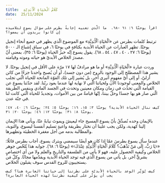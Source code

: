 ```yaml
---
title:  كَلَامُ ٱلْحَيَاةِ ٱلْأَبَدِيَّةِ
date:  25/11/2024
---
```


`اقرأ يوحنّا ٦: ٦١ -٦٨.  ما الّذي تعنيه إجابةُ بطرس على سؤال يسوع لتلاميذه إن كانوا يريدون أن يمضوا؟`

ترتبط كلمات بطرس عن «ٱلْحَيَاةِ ٱلْأَبَدِيَّةِ» مع الموضوع الّذي يظهر في جميع أنحاء إنجيل يوحنّا. تظهر العبارات عن الحياة الأبدية بكثافةٍ في يوحنّا ٦، في سياق إشباع الـ ٥٠٠٠ (يوحنّا ٦: ٢٧ ، ٤٠ ، ٤٧ ، ٥٤ ، ٦٨). يقول يسوع إنّه خبزُ الحياة (يوحنّا ٦: ٣٥)، بمعنى أنّ مصدرَ الخلاص الأبديّ هو حياته وموته وقيامته.

وردت عبارة «ٱلْحَيَاةِ ٱلْأَبَدِيَّةِ» أو ما هو مرادفٌ لها ١٧ مرّة على الأقل في إنجيل يوحنّا. لا يشير هذا المصطلح إلى الوجود بالروح (من دون جسد)، أو أن يُصبح واحدنا جزءًا من كائن أزليّ، أو إلى أيّ مفهومٍ أثيري آخر، بل يُشير إلى تلك القوّة المانحة للحياة الّتي تجلب الخلاص والمعنى لوجودنا الآن ولحياتنا الّتي لا نهاية لها عندما يعود ربّنا. لقد حدّثنا يسوع عن القيامة الّتي تحدُث في زمان ومكان معينين وتحدث في الجسد المادي وبنفس الطريقة الّتي صار هو بها جسدًا وحلّ بيننا، إنّها قيامةٌ من بين الأموات، وتجديدٌ للحياة الّتي كانت لنا في جنّة عدن.

`كيف ننال الحياة الأبدية؟ يوحنّا ٣: ١٥، ١٦؛ يوحنّا ٥: ٢٤؛ يوحنّا ٦: ٤٠، ٤٧؛ يوحنّا ٨: ٣١؛ يوحنّا ١٢: ٤٦؛ يوحنّا ٢٠: ٣١.`

بالإيمان وحده نُصدِّقُ بأنّ يسوع المسيح جاء ليعيشَ ويموتَ نيابةً عنّا، ويأتي هذا الإيمان إلينا كهدية، ولكن يجب علينا أن نختار بطريقة واعيةٍ تسليم أنفسنا ليسوع، والتوبة، والمطالبة بدمه من أجل مغفرة الخطيئة وتطهيرها.

عندما سأل يسوع بطرسَ عمّا إذا كان هو أيضًا سيمضي ويترك يسوع، أجاب بطرس قائلًا: «‹يَا رَبُّ، إِلَى مَنْ نَذْهَبُ؟ كَلَامُ ٱلْحَيَاةِ ٱلْأَبَدِيَّةِ عِنْدَكَ›» (يوحنّا ٦: ٦٨). جوابه هذا يُلخّص جوهر الخلاص وكيفية الحصول عليه، فهو لا يأتي من الفلسفة والتاريخ والعلم ولا من أي اختصاصٍ بشريٍّ آخر، بل يأتي من يسوع الّذي فيه توجد الحياة الأبدية ويقدّمها مجانًا. وكلّ مَن يستجيبون للروح القدس سوف يقبلون الخلاص.

`كيف يُؤثِّر الوعد بالحياة الأبديّة على نظرتنا إلى حياتنا العابرة هنا؟ كيف يجب أن يؤثّر على كيفية نظرتنا لهذه الحياة العابرة؟`